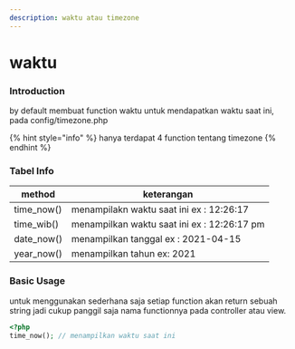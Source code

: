 ```yaml
---
description: waktu atau timezone
---
```


# waktu



### Introduction

by default membuat function waktu untuk mendapatkan waktu saat ini, pada config/timezone.php

{% hint style="info" %}
hanya terdapat 4 function tentang timezone
{% endhint %}

### Tabel Info

| method      | keterangan                                  |
| ----------- | ------------------------------------------- |
| time\_now() | menampilakn waktu saat ini ex : 12:26:17    |
| time\_wib() | menampilkan waktu saat ini ex : 12:26:17 pm |
| date\_now() | menampilkan tanggal ex : 2021-04-15         |
| year\_now() | menampilkan tahun ex: 2021                  |

### Basic Usage

untuk menggunakan sederhana saja setiap function akan return sebuah string jadi cukup panggil saja nama functionnya pada controller atau view.

```php
<?php
time_now(); // menampilkan waktu saat ini
```
